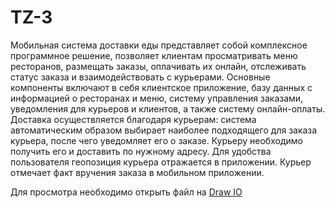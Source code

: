 # TZ-3

Мобильная система доставки еды представляет собой комплексное программное решение, позволяет клиентам просматривать меню ресторанов, размещать заказы, оплачивать их онлайн, отслеживать статус заказа и взаимодействовать с курьерами. Основные компоненты включают в себя клиентское приложение, базу данных с информацией о ресторанах и меню, систему управления заказами, уведомления для курьеров и клиентов, а также систему онлайн-оплаты. Доставка осуществляется благодаря курьерам: система автоматическим образом выбирает наиболее подходящего для заказа курьера, после чего уведомляет его о заказе. Курьеру необходимо получить его и доставить по нужному адресу. Для удобства пользователя геопозиция курьера отражается в приложении. Курьер отмечает факт вручения заказа в мобильном приложении.

Для просмотра необходимо открыть файл на [Draw IO](https://www.drawio.com)
